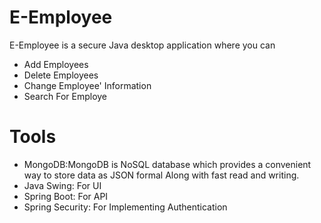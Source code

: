 # E-Employee
E-Employee is a secure Java desktop application where you can 
* Add  Employees
* Delete Employees
* Change Employee' Information
* Search For Employe
# Tools
* MongoDB:MongoDB is NoSQL database which provides a convenient way to store data as JSON formal Along with fast read and writing.
* Java Swing: For UI
* Spring Boot: For API 
* Spring Security: For Implementing Authentication


